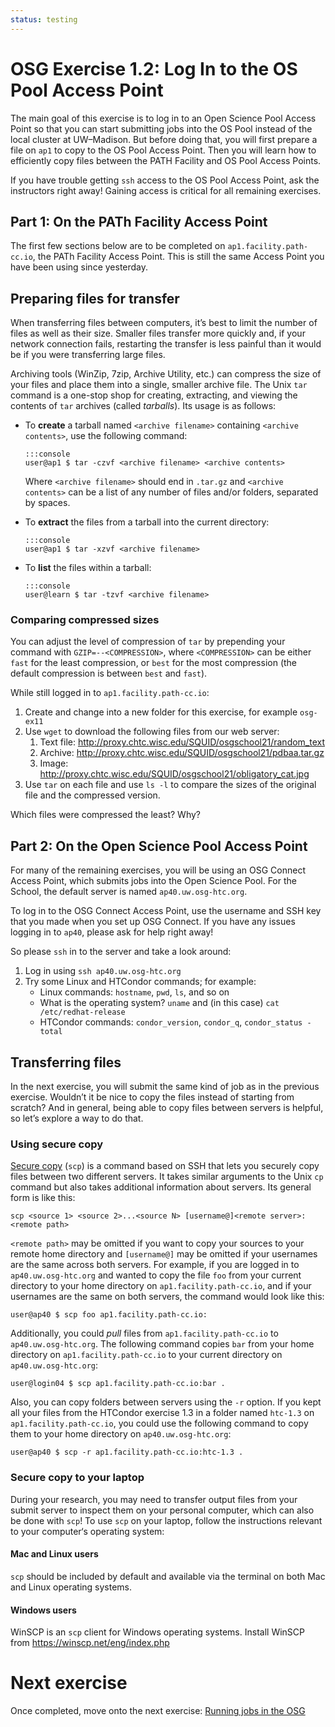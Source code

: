 ```yaml
---
status: testing
---
```


# OSG Exercise 1.2: Log In to the OS Pool Access Point

The main goal of this exercise is to log in to an Open Science Pool Access Point
so that you can start submitting jobs into the OS Pool instead of the local cluster at UW–Madison.
But before doing that, you will first prepare a file on `ap1` to copy to the OS Pool Access Point.
Then you will learn how to efficiently copy files between the PATH Facility and OS Pool Access Points.

If you have trouble getting `ssh` access to the OS Pool Access Point, ask the instructors right away!
Gaining access is critical for all remaining exercises.

## Part 1: On the PATh Facility Access Point

The first few sections below are to be completed on `ap1.facility.path-cc.io`, the PATh Facility Access Point.
This is still the same Access Point you have been using since yesterday.

## Preparing files for transfer

When transferring files between computers, it’s best to limit the number of files as well as their size.
Smaller files transfer more quickly and, if your network connection fails,
restarting the transfer is less painful than it would be if you were transferring large files.

Archiving tools (WinZip, 7zip, Archive Utility, etc.) can compress the size of your files
and place them into a single, smaller archive file.
The Unix `tar` command is a one-stop shop for creating, extracting, and viewing the contents of `tar` archives
(called *tarballs*).  Its usage is as follows:

-   To **create** a tarball named `<archive filename>` containing `<archive contents>`, use the following command:

        :::console
        user@ap1 $ tar -czvf <archive filename> <archive contents>

    Where `<archive filename>` should end in `.tar.gz` and `<archive contents>` can be a list of any number of files
    and/or folders, separated by spaces.

-   To **extract** the files from a tarball into the current directory:

        :::console
        user@ap1 $ tar -xzvf <archive filename>

-   To **list** the files within a tarball:

        :::console
        user@learn $ tar -tzvf <archive filename>

### Comparing compressed sizes

You can adjust the level of compression of `tar` by prepending your command with `GZIP=--<COMPRESSION>`, where
`<COMPRESSION>` can be either `fast` for the least compression, or `best` for the most compression (the default
compression is between `best` and `fast`).

While still logged in to `ap1.facility.path-cc.io`:

1.  Create and change into a new folder for this exercise, for example `osg-ex11`
1.  Use `wget` to download the following files from our web server:
    1.  Text file: <http://proxy.chtc.wisc.edu/SQUID/osgschool21/random_text>
    1.  Archive: <http://proxy.chtc.wisc.edu/SQUID/osgschool21/pdbaa.tar.gz>
    1.  Image: <http://proxy.chtc.wisc.edu/SQUID/osgschool21/obligatory_cat.jpg>
1.  Use `tar` on each file and use `ls -l` to compare the sizes of the original file and the compressed version.

Which files were compressed the least?  Why?

## Part 2: On the Open Science Pool Access Point

For many of the remaining exercises, you will be using an OSG Connect Access Point,
which submits jobs into the Open Science Pool.
For the School, the default server is named `ap40.uw.osg-htc.org`.

To log in to the OSG Connect Access Point,
use the username and SSH key that you made when you set up OSG Connect.
If you have any issues logging in to `ap40`,
please ask for help right away!

So please `ssh` in to the server and take a look around:

1.  Log in using `ssh ap40.uw.osg-htc.org`
1.  Try some Linux and HTCondor commands; for example:
    *   Linux commands: `hostname`, `pwd`, `ls`, and so on
    *   What is the operating system? `uname` and (in this case) `cat /etc/redhat-release`
    *   HTCondor commands: `condor_version`, `condor_q`, `condor_status -total`

## Transferring files

In the next exercise, you will submit the same kind of job as in the previous exercise.
Wouldn’t it be nice to copy the files instead of starting from scratch?
And in general, being able to copy files between servers is helpful, so let’s explore a way to do that.

### Using secure copy

[Secure copy](https://en.wikipedia.org/wiki/Secure_copy) (`scp`) is a command based on SSH
that lets you securely copy files between two different servers.
It takes similar arguments to the Unix `cp` command but also takes additional information about servers.
Its general form is like this:

```console
scp <source 1> <source 2>...<source N> [username@]<remote server>:<remote path>
```

`<remote path>` may be omitted if you want to copy your sources to your remote home directory
and `[username@]` may be omitted if your usernames are the same across both servers.
For example, if you are logged in to `ap40.uw.osg-htc.org`
and wanted to copy the file `foo` from your current directory
to your home directory on `ap1.facility.path-cc.io`,
and if your usernames are the same on both servers,
the command would look like this:

```console
user@ap40 $ scp foo ap1.facility.path-cc.io:
```

Additionally, you could *pull* files from `ap1.facility.path-cc.io` to `ap40.uw.osg-htc.org`.
The following command copies `bar` from your home directory on `ap1.facility.path-cc.io`
to your current directory on `ap40.uw.osg-htc.org`:

``` console
user@login04 $ scp ap1.facility.path-cc.io:bar .
```

Also, you can copy folders between servers using the `-r` option.
If you kept all your files from the HTCondor exercise 1.3 in a folder named `htc-1.3` on `ap1.facility.path-cc.io`,
you could use the following command to copy them to your home directory on `ap40.uw.osg-htc.org`:

``` console
user@ap40 $ scp -r ap1.facility.path-cc.io:htc-1.3 .
```

### Secure copy to your laptop

During your research, you may need to transfer output files
from your submit server to inspect them on your personal computer,
which can also be done with `scp`!
To use `scp` on your laptop, follow the instructions relevant to your computer‘s operating system:

#### Mac and Linux users

`scp` should be included by default and available via the terminal on both Mac and Linux operating systems.

#### Windows users

WinSCP is an `scp` client for Windows operating systems. Install WinSCP from <https://winscp.net/eng/index.php>

# Next exercise

Once completed, move onto the next exercise: [Running jobs in the OSG](part1-ex2-submit-osg.md)
